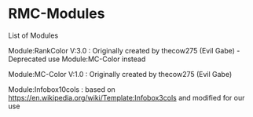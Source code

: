 # RMC-Modules

List of Modules

Module:RankColor V:3.0 : Originally created by thecow275 (Evil Gabe)  -Deprecated use Module:MC-Color instead

Module:MC-Color V:1.0 : Originally created by thecow275 (Evil Gabe)

Module:Infobox10cols : based on https://en.wikipedia.org/wiki/Template:Infobox3cols  and modified for our use
